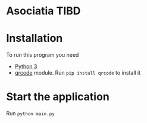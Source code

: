 # Asociatia TIBD

# Installation
To run this program you need 
* [Python 3](https://www.python.org/)
* [qrcode](https://pypi.org/project/qrcode/) module. Run `pip install qrcode` to install it

# Start the application
 Run `python main.py`
